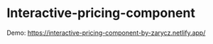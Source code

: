 # Interactive-pricing-component

Demo: https://interactive-pricing-component-by-zarycz.netlify.app/
